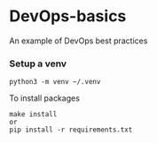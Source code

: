 # DevOps-basics
An example of DevOps best practices 

### Setup a venv
```
python3 -m venv ~/.venv
```
To install packages
```
make install
or
pip install -r requirements.txt
```
